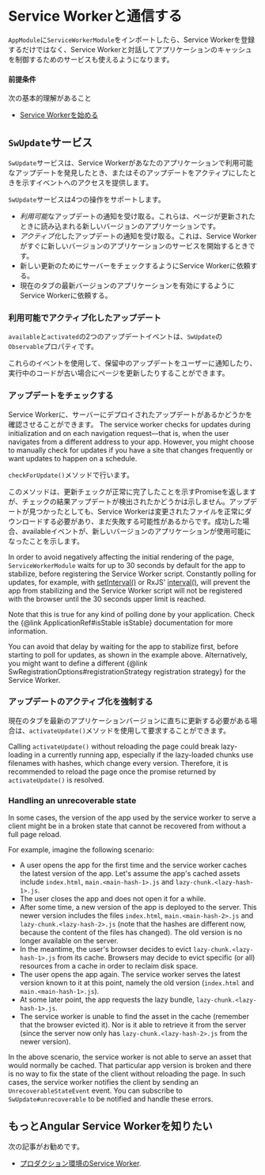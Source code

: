 # Service Workerと通信する

`AppModule`に`ServiceWorkerModule`をインポートしたら、Service Workerを登録するだけではなく、Service Workerと対話してアプリケーションのキャッシュを制御するためのサービスも使えるようになります。

#### 前提条件

次の基本的理解があること
* [Service Workerを始める](guide/service-worker-getting-started)


## `SwUpdate`サービス

`SwUpdate`サービスは、Service Workerがあなたのアプリケーションで利用可能なアップデートを発見したとき、またはそのアップデートをアクティブにしたときを示すイベントへのアクセスを提供します。

`SwUpdate`サービスは4つの操作をサポートします。
* *利用可能*なアップデートの通知を受け取る。これらは、ページが更新されたときに読み込まれる新しいバージョンのアプリケーションです。
* *アクティブ化*したアップデートの通知を受け取る。これは、Service Workerがすぐに新しいバージョンのアプリケーションのサービスを開始するときです。
* 新しい更新のためにサーバーをチェックするようにService Workerに依頼する。
* 現在のタブの最新バージョンのアプリケーションを有効にするようにService Workerに依頼する。

### 利用可能でアクティブ化したアップデート

`available`と`activated`の2つのアップデートイベントは、`SwUpdate`の`Observable`プロパティです。

<code-example path="service-worker-getting-started/src/app/log-update.service.ts" header="log-update.service.ts" region="sw-update"></code-example>


これらのイベントを使用して、保留中のアップデートをユーザーに通知したり、実行中のコードが古い場合にページを更新したりすることができます。

### アップデートをチェックする

Service Workerに、サーバーにデプロイされたアップデートがあるかどうかを確認させることができます。
The service worker checks for updates during initialization and on each navigation request&mdash;that is, when the user navigates from a different address to your app.
However, you might choose to manually check for updates if you have a site that changes frequently or want updates to happen on a schedule.

`checkForUpdate()`メソッドで行います。

<code-example path="service-worker-getting-started/src/app/check-for-update.service.ts" header="check-for-update.service.ts"></code-example>

このメソッドは、更新チェックが正常に完了したことを示すPromiseを返しますが、チェックの結果アップデートが検出されたかどうかは示しません。アップデートが見つかったとしても、Service Workerは変更されたファイルを正常にダウンロードする必要があり、まだ失敗する可能性があるからです。成功した場合、availableイベントが、新しいバージョンのアプリケーションが使用可能になったことを示します。

<div class="alert is-important">

In order to avoid negatively affecting the initial rendering of the page, `ServiceWorkerModule` waits for up to 30 seconds by default for the app to stabilize, before registering the Service Worker script.
Constantly polling for updates, for example, with [setInterval()](https://developer.mozilla.org/en-US/docs/Web/API/WindowOrWorkerGlobalScope/setInterval) or RxJS' [interval()](https://rxjs.dev/api/index/function/interval), will prevent the app from stabilizing and the Service Worker script will not be registered with the browser until the 30 seconds upper limit is reached.

Note that this is true for any kind of polling done by your application.
Check the {@link ApplicationRef#isStable isStable} documentation for more information.

You can avoid that delay by waiting for the app to stabilize first, before starting to poll for updates, as shown in the example above.
Alternatively, you might want to define a different {@link SwRegistrationOptions#registrationStrategy registration strategy} for the Service Worker.

</div>

### アップデートのアクティブ化を強制する

現在のタブを最新のアプリケーションバージョンに直ちに更新する必要がある場合は、`activateUpdate()`メソッドを使用して要求することができます。

<code-example path="service-worker-getting-started/src/app/prompt-update.service.ts" header="prompt-update.service.ts" region="sw-activate"></code-example>

<div class="alert is-important">

Calling `activateUpdate()` without reloading the page could break lazy-loading in a currently running app, especially if the lazy-loaded chunks use filenames with hashes, which change every version.
Therefore, it is recommended to reload the page once the promise returned by `activateUpdate()` is resolved.

</div>

### Handling an unrecoverable state

In some cases, the version of the app used by the service worker to serve a client might be in a broken state that cannot be recovered from without a full page reload.

For example, imagine the following scenario:
- A user opens the app for the first time and the service worker caches the latest version of the app.
  Let's assume the app's cached assets include `index.html`, `main.<main-hash-1>.js` and `lazy-chunk.<lazy-hash-1>.js`.
- The user closes the app and does not open it for a while.
- After some time, a new version of the app is deployed to the server.
  This newer version includes the files `index.html`, `main.<main-hash-2>.js` and `lazy-chunk.<lazy-hash-2>.js` (note that the hashes are different now, because the content of the files has changed).
  The old version is no longer available on the server.
- In the meantime, the user's browser decides to evict `lazy-chunk.<lazy-hash-1>.js` from its cache.
  Browsers may decide to evict specific (or all) resources from a cache in order to reclaim disk space.
- The user opens the app again.
  The service worker serves the latest version known to it at this point, namely the old version (`index.html` and `main.<main-hash-1>.js`).
- At some later point, the app requests the lazy bundle, `lazy-chunk.<lazy-hash-1>.js`.
- The service worker is unable to find the asset in the cache (remember that the browser evicted it).
  Nor is it able to retrieve it from the server (since the server now only has `lazy-chunk.<lazy-hash-2>.js` from the newer version).

In the above scenario, the service worker is not able to serve an asset that would normally be cached.
That particular app version is broken and there is no way to fix the state of the client without reloading the page.
In such cases, the service worker notifies the client by sending an `UnrecoverableStateEvent` event.
You can subscribe to `SwUpdate#unrecoverable` to be notified and handle these errors.

<code-example path="service-worker-getting-started/src/app/handle-unrecoverable-state.service.ts" header="handle-unrecoverable-state.service.ts" region="sw-unrecoverable-state"></code-example>

## もっとAngular Service Workerを知りたい

次の記事がお勧めです。
* [プロダクション環境のService Worker](guide/service-worker-devops).
